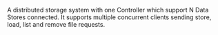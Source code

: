 A distributed storage system with one Controller which support N Data Stores connected. It supports multiple concurrent clients sending store, load, list and remove file requests.
